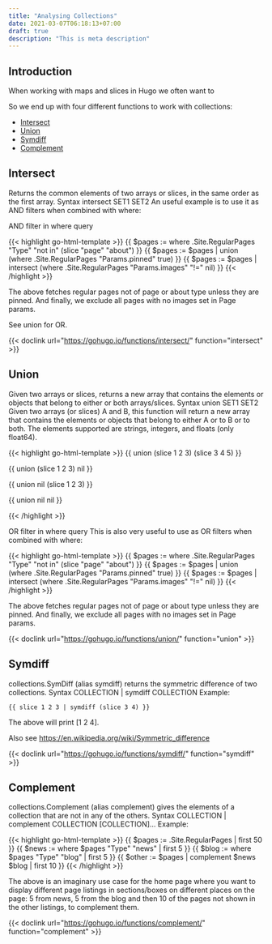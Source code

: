```yaml
---
title: "Analysing Collections"
date: 2021-03-07T06:18:13+07:00
draft: true
description: "This is meta description"
---
```


## Introduction

When working with maps and slices in Hugo we often want to 

So we end up with four different functions to work with collections:

- [Intersect](#intersect)
- [Union](#union)
- [Symdiff](#symdiff)
- [Complement](#complement)

## Intersect

Returns the common elements of two arrays or slices, in the same order as the first array.
Syntax
intersect SET1 SET2
An useful example is to use it as AND filters when combined with where:

AND filter in where query

{{< highlight go-html-template >}}
{{ $pages := where .Site.RegularPages "Type" "not in" (slice "page" "about") }}
{{ $pages := $pages | union (where .Site.RegularPages "Params.pinned" true) }}
{{ $pages := $pages | intersect (where .Site.RegularPages "Params.images" "!=" nil) }} 
{{< /highlight >}}

The above fetches regular pages not of page or about type unless they are pinned. And finally, we exclude all pages with no images set in Page params.

See union for OR.

{{< doclink url="https://gohugo.io/functions/intersect/" function="intersect" >}}

## Union

Given two arrays or slices, returns a new array that contains the elements or objects that belong to either or both arrays/slices.
Syntax
union SET1 SET2
Given two arrays (or slices) A and B, this function will return a new array that contains the elements or objects that belong to either A or to B or to both. The elements supported are strings, integers, and floats (only float64).

{{< highlight go-html-template >}}
{{ union (slice 1 2 3) (slice 3 4 5) }}
<!-- returns [1 2 3 4 5] -->

{{ union (slice 1 2 3) nil }}
<!-- returns [1 2 3] -->

{{ union nil (slice 1 2 3) }}
<!-- returns [1 2 3] -->

{{ union nil nil }}
<!-- returns an error because both arrays/slices have to be of the same type -->
{{< /highlight >}}

OR filter in where query
This is also very useful to use as OR filters when combined with where:

{{< highlight go-html-template >}}
{{ $pages := where .Site.RegularPages "Type" "not in" (slice "page" "about") }}
{{ $pages := $pages | union (where .Site.RegularPages "Params.pinned" true) }}
{{ $pages := $pages | intersect (where .Site.RegularPages "Params.images" "!=" nil) }}
{{< /highlight >}}

The above fetches regular pages not of page or about type unless they are pinned. And finally, we exclude all pages with no images set in Page params.

{{< doclink url="https://gohugo.io/functions/union/" function="union" >}}

## Symdiff

collections.SymDiff (alias symdiff) returns the symmetric difference of two collections.
Syntax
COLLECTION | symdiff COLLECTION
Example:

```
{{ slice 1 2 3 | symdiff (slice 3 4) }}
```

The above will print [1 2 4].

Also see https://en.wikipedia.org/wiki/Symmetric_difference

{{< doclink url="https://gohugo.io/functions/symdiff/" function="symdiff" >}}

## Complement

collections.Complement (alias complement) gives the elements of a collection that are not in any of the others.
Syntax
COLLECTION | complement COLLECTION [COLLECTION]...
Example:

{{< highlight go-html-template >}}
{{ $pages := .Site.RegularPages | first 50 }}
{{ $news := where $pages "Type" "news" | first 5 }}
{{ $blog := where $pages "Type" "blog" | first 5 }}
{{ $other := $pages | complement $news $blog | first 10 }} 
{{< /highlight >}}

The above is an imaginary use case for the home page where you want to display different page listings in sections/boxes on different places on the page: 5 from news, 5 from the blog and then 10 of the pages not shown in the other listings, to complement them.

{{< doclink url="https://gohugo.io/functions/complement/" function="complement" >}}
